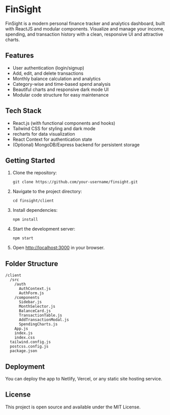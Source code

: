 # FinSight

FinSight is a modern personal finance tracker and analytics dashboard, built with ReactJS and modular components. Visualize and manage your income, spending, and transaction history with a clean, responsive UI and attractive charts.

## Features

* User authentication (login/signup)
* Add, edit, and delete transactions
* Monthly balance calculation and analytics
* Category-wise and time-based spend analysis
* Beautiful charts and responsive dark mode UI
* Modular code structure for easy maintenance

## Tech Stack

* React.js (with functional components and hooks)
* Tailwind CSS for styling and dark mode
* recharts for data visualization
* React Context for authentication state
* (Optional) MongoDB/Express backend for persistent storage

## Getting Started

1. Clone the repository:

   ```
   git clone https://github.com/your-username/finsight.git
   ```

2. Navigate to the project directory:

   ```
   cd finsight/client
   ```

3. Install dependencies:

   ```
   npm install
   ```

4. Start the development server:

   ```
   npm start
   ```

5. Open [http://localhost:3000](http://localhost:3000) in your browser.

## Folder Structure

```
/client
  /src
    /auth
      AuthContext.js
      AuthForm.js
    /components
      Sidebar.js
      MonthSelector.js
      BalanceCard.js
      TransactionTable.js
      AddTransactionModal.js
      SpendingCharts.js
    App.js
    index.js
    index.css
  tailwind.config.js
  postcss.config.js
  package.json
```

## Deployment

You can deploy the app to Netlify, Vercel, or any static site hosting service.

## License

This project is open source and available under the MIT License.
